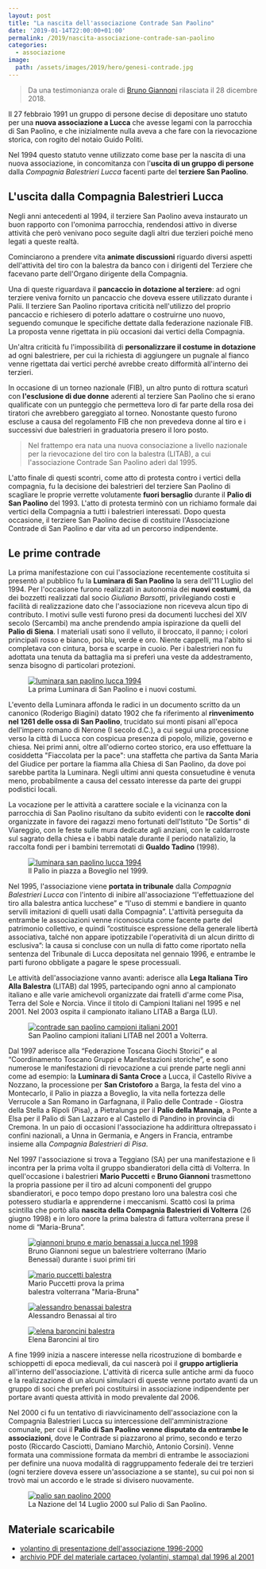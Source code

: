```yaml
---
layout: post
title: "La nascita dell'associazione Contrade San Paolino"
date: '2019-01-14T22:00:00+01:00'
permalink: /2019/nascita-associazione-contrade-san-paolino
categories:
  - associazione
image:
  path: /assets/images/2019/hero/genesi-contrade.jpg
---
```


> Da una testimonianza orale di [Bruno Giannoni](https://www.facebook.com/giannoni.bruno/) rilasciata il 28 dicembre 2018.

Il 27 febbraio 1991 un gruppo di persone decise di depositare uno statuto per
una **nuova associazione a Lucca** che avesse legami con la parrocchia di San
Paolino, e che inizialmente nulla aveva a che fare con la rievocazione storica,
con rogito del notaio Guido Politi.

Nel 1994 questo statuto venne utilizzato come base per la nascita di una nuova
associazione, in concomitanza con l'**uscita di un gruppo di persone** dalla
*Compagnia Balestrieri Lucca* facenti parte del **terziere San Paolino**.

<!-- more -->

## L'uscita dalla Compagnia Balestrieri Lucca

Negli anni antecedenti al 1994, il terziere San Paolino aveva instaurato un buon
rapporto con l'omonima parrocchia, rendendosi attivo in diverse attività che
però venivano poco seguite dagli altri due terzieri poiché meno legati a queste
realtà.

Cominciarono a prendere vita **animate discussioni** riguardo diversi aspetti
dell'attività del tiro con la balestra da banco con i dirigenti del Terziere che
facevano parte dell'Organo dirigente della Compagnia.

Una di queste riguardava il **pancaccio in dotazione al terziere**: ad ogni
terziere veniva fornito un pancaccio che doveva essere utilizzato durante i
Palii. Il terziere San Paolino riportava criticità nell'utilizzo del proprio
pancaccio e richiesero di poterlo adattare o costruirne uno nuovo, seguendo
comunque le specifiche dettate dalla federazione nazionale FIB. La proposta
venne rigettata in più occasioni dai vertici della Compagnia.

Un'altra criticità fu l'impossibilità di **personalizzare il costume in
dotazione** ad ogni balestriere, per cui la richiesta di aggiungere un pugnale
al fianco venne rigettata dai vertici perché avrebbe creato difformità
all'interno dei terzieri.

In occasione di un torneo nazionale (FIB), un altro punto di rottura scaturì con
**l'esclusione di due donne** aderenti al terziere San Paolino che si erano
qualificate con un punteggio che permetteva loro di far parte della rosa dei
tiratori che avrebbero gareggiato al torneo. Nonostante questo furono escluse a
causa del regolamento FIB che non prevedeva donne al tiro e i successivi due
balestrieri in graduatoria presero il loro posto.

> Nel frattempo era nata una nuova consociazione a livello nazionale per la
> rievocazione del tiro con la balestra (LITAB), a cui l'associazione Contrade
> San Paolino aderì dal 1995.

L'atto finale di questi scontri, come atto di protesta contro i vertici della
compagnia, fu la decisione dei balestrieri del terziere San Paolino di scagliare
le proprie verrette volutamente **fuori bersaglio** durante il **Palio di San
Paolino** del 1993. L'atto di protesta terminò con un richiamo formale dai
vertici della Compagnia a tutti i balestrieri interessati. Dopo questa
occasione, il terziere San Paolino decise di costituire l'Associazione Contrade
di San Paolino e dar vita ad un percorso indipendente.

## Le prime contrade

La prima manifestazione con cui l'associazione recentemente costituita si
presentò al pubblico fu la **Luminara di San Paolino** la sera dell'11 Luglio
del 1994. Per l'occasione furono realizzati in autonomia dei **nuovi costumi**,
da dei bozzetti realizzati dal socio *Giuliano Barsotti*, privilegiando costi e
facilità di realizzazione dato che l'associazione non riceveva alcun tipo di
contributo. I motivi sulle vesti furono presi da documenti lucchesi del XIV
secolo (Sercambi) ma anche prendendo ampia ispirazione da quelli del **Palio di
Siena**. I materiali usati sono il velluto, il broccato, il panno; i colori
principali rosso e bianco, poi blu, verde e oro. Niente cappelli, ma l'abito si
completava con cintura, borsa e scarpe in cuoio. Per i balestrieri non fu
adottata una tenuta da battaglia ma si preferì una veste da addestramento, senza
bisogno di particolari protezioni.

<figure class="align-center">
  <a href="{{ '/assets/images/2019/giannoni-balestrieri-lucca/luminara-san-paolino-lucca1994.jpg' | absolute_url }}">
    <img src="{{ '/assets/images/2019/giannoni-balestrieri-lucca/luminara-san-paolino-lucca1994.jpg' | absolute_url }}" alt="luminara san paolino lucca 1994">
  </a>
  <figcaption>La prima Luminara di San Paolino e i nuovi costumi.</figcaption>
</figure>

L'evento della Luminara affonda le radici in un documento scritto da un canonico
(Roderigo Biagini) datato 1902 che fa riferimento al **rinvenimento nel 1261
delle ossa di San Paolino**, trucidato sui monti pisani all'epoca dell'impero
romano di Nerone (I secolo d.C.), a cui seguì una processione verso la città di
Lucca con cospicua presenza di popolo, milizie, governo e chiesa. Nei primi
anni, oltre all'odierno corteo storico, era uso effettuare la cosiddetta
"Fiaccolata per la pace": una staffetta che partiva da Santa Maria del Giudice
per portare la fiamma alla Chiesa di San Paolino, da dove poi sarebbe partita la
Luminara. Negli ultimi anni questa consuetudine è venuta meno, probabilmente a
causa del cessato interesse da parte dei gruppi podistici locali.

La vocazione per le attività a carattere sociale e la vicinanza con la
parrocchia di San Paolino risultano da subito evidenti con le **raccolte doni**
organizzate in favore dei ragazzi meno fortunati dell'Istituto "De Sortis" di
Viareggio, con le feste sulle mura dedicate agli anziani, con le caldarroste sul
sagrato della chiesa e i babbi natale durante il periodo natalizio, la raccolta
fondi per i bambini terremotati di **Gualdo Tadino** (1998).

<figure class="align-center">
  <a href="{{ '/assets/images/2019/giannoni-balestrieri-lucca/boveglio-1999.jpg' | absolute_url }}">
    <img src="{{ '/assets/images/2019/giannoni-balestrieri-lucca/boveglio-1999.jpg' | absolute_url }}" alt="luminara san paolino lucca 1994">
  </a>
  <figcaption>Il Palio in piazza a Boveglio nel 1999.</figcaption>
</figure>

Nel 1995, l'associazione viene **portata in tribunale** dalla *Compagnia
Balestrieri Lucca* con l'intento di inibire all'associazione “l'effettuazione
del tiro alla balestra antica lucchese” e “l'uso di stemmi e bandiere in quanto
servili imitazioni di quelli usati dalla Compagnia”. L'attività perseguita da
entrambe le associazioni venne riconosciuta come facente parte del patrimonio
collettivo, e quindi ”costituisce espressione della generale libertà
associativa, talché non appare ipotizzabile l'operatività di un alcun diritto di
esclusiva”: la causa si concluse con un nulla di fatto come riportato nella
sentenza del Tribunale di Lucca depositata nel gennaio 1996, e entrambe le parti
furono obbligate a pagare le spese processuali.

Le attività dell'associazione vanno avanti: aderisce alla **Lega Italiana Tiro
Alla Balestra** (LITAB) dal 1995, partecipando ogni anno al campionato italiano
e alle varie amichevoli organizzate dai fratelli d'arme come Pisa, Terra del
Sole e Norcia. Vince il titolo di Campioni Italiani nel 1995 e nel 2001. Nel
2003 ospita il campionato italiano LITAB a Barga (LU).

<figure class="align-center">
  <a href="{{ '/assets/images/2019/giannoni-balestrieri-lucca/lucca-campione-campionato-volterra-2001.jpg' | absolute_url }}">
    <img src="{{ '/assets/images/2019/giannoni-balestrieri-lucca/lucca-campione-campionato-volterra-2001.jpg' | absolute_url }}" alt="contrade san paolino campioni italiani 2001">
  </a>
  <figcaption>San Paolino campioni italiani LITAB nel 2001 a Volterra.</figcaption>
</figure>

Dal 1997 aderisce alla “Federazione Toscana Giochi Storici” e al “Coordinamento
Toscano Gruppi e Manifestazioni storiche”, e sono numerose le manifestazioni di
rievocazione a cui prende parte negli anni come ad esempio: la **Luminara di
Santa Croce** a Lucca, il Castello Rivive a Nozzano, la processione per **San
Cristoforo** a Barga, la festa del vino a Montecarlo, il Palio in piazza a
Boveglio, la vita nella fortezza delle Verrucole a San Romano in Garfagnana, il
Palio delle Contrade - Giostra della Stella a Ripoli (Pisa), a Pietralunga per
il **Palio della Mannaja**, a Ponte a Elsa per il Palio di San Lazzaro e al
Castello di Pandino in provincia di Cremona. In un paio di occasioni
l'associazione ha addirittura oltrepassato i confini nazionali, a Unna in
Germania, e Angers in Francia, entrambe insieme alla *Compagnia Balestrieri di
Pisa*.

Nel 1997 l'associazione si trova a Teggiano (SA) per una manifestazione e lì
incontra per la prima volta il gruppo sbandieratori della città di Volterra. In
quell'occasione i balestrieri **Mario Puccetti** e **Bruno Giannoni**
trasmettono la propria passione per il tiro ad alcuni componenti del gruppo
sbandieratori, e poco tempo dopo prestano loro una balestra così che potessero
studiarla e apprenderne i meccanismi. Scattò così la prima scintilla che portò
alla **nascita della Compagnia Balestrieri di Volterra** (26 giugno 1998) e in
loro onore la prima balestra di fattura volterrana prese il nome di
“Maria-Bruna”.

<figure class="align-center">
  <a href="{{ '/assets/images/2019/giannoni-balestrieri-lucca/giannoni-benassai-1998.jpg' | absolute_url }}">
    <img src="{{ '/assets/images/2019/giannoni-balestrieri-lucca/giannoni-benassai-1998.jpg' | absolute_url }}" alt="giannoni bruno e mario benassai a lucca nel 1998">
  </a>
  <figcaption>Bruno Giannoni segue un balestriere volterrano (Mario Benessai) durante i suoi primi tiri</figcaption>
</figure>

<figure style="width: 235px" class="align-left">
<a href="{{ '/assets/images/2019/giannoni-balestrieri-lucca/1998-mario-puccetti.jpg' | absolute_url }}">
<img src="{{ '/assets/images/2019/giannoni-balestrieri-lucca/1998-mario-puccetti.jpg' | absolute_url }}" alt="mario puccetti balestra">
</a>
<figcaption>Mario Puccetti prova la prima balestra volterrana "Maria-Bruna"</figcaption>
</figure>

<figure style="width: 235px" class="align-left">
<a href="{{ '/assets/images/2019/giannoni-balestrieri-lucca/1998-alessandro-benassai-giannoni.jpg' | absolute_url }}">
<img src="{{ '/assets/images/2019/giannoni-balestrieri-lucca/1998-alessandro-benassai-giannoni.jpg' | absolute_url }}" alt="alessandro benassai balestra">
</a>
<figcaption>Alessandro Benassai al tiro</figcaption>
</figure>

<figure style="width: 235px" class="align-left">
<a href="{{ '/assets/images/2019/giannoni-balestrieri-lucca/1998-baroncini-elena.jpg' | absolute_url }}">
<img src="{{ '/assets/images/2019/giannoni-balestrieri-lucca/1998-baroncini-elena.jpg' | absolute_url }}" alt="elena baroncini balestra">
</a>
<figcaption>Elena Baroncini al tiro</figcaption>
</figure>

A fine 1999 inizia a nascere interesse nella ricostruzione di bombarde e
schioppetti di epoca medievali, da cui nascerà poi il **gruppo artiglieria**
all'interno dell'associazione. L'attività di ricerca sulle antiche armi da fuoco
e la realizzazione di un alcuni simulacri di queste venne portato avanti da un
gruppo di soci che preferì poi costituirsi in associazione indipendente per
portare avanti questa attività in modo prevalente dal 2006.

Nel 2000 ci fu un tentativo di riavvicinamento dell'associazione con la
Compagnia Balestrieri Lucca su intercessione dell'amministrazione comunale, per
cui il **Palio di San Paolino venne disputato da entrambe le associazioni**,
dove le Contrade si piazzarono al primo, secondo e terzo posto (Riccardo
Casciotti, Damiano Marchiò, Antonio Corsini). Venne formata una commissione
formata da membri di entrambe le associazioni per definire una nuova modalità di
raggruppamento federale dei tre terzieri (ogni terziere doveva essere
un'associazione a se stante), su cui poi non si trovò mai un accordo e le strade
si divisero nuovamente.

<figure class="align-center">
  <a href="{{ '/assets/images/2019/giannoni-balestrieri-lucca/nazione-palio-san-paolino-2000.jpg' | absolute_url }}">
    <img src="{{ '/assets/images/2019/giannoni-balestrieri-lucca/nazione-palio-san-paolino-2000.jpg' | absolute_url }}" alt="palio san paolino 2000">
  </a>
  <figcaption>La Nazione del 14 Luglio 2000 sul Palio di San Paolino.</figcaption>
</figure>

## Materiale scaricabile

* [volantino di presentazione dell'associazione 1996-2000](https://drive.google.com/file/d/137nGOzgnS1nSlT5NYKsiw8Ug3vvvQy-_/view?usp=sharing)
* [archivio PDF del materiale cartaceo (volantini, stampa) dal 1996 al 2001](https://drive.google.com/file/d/1udoHWHxZP1_2kdyEDA78VSEX2YP1wPzy/view?usp=sharing)

